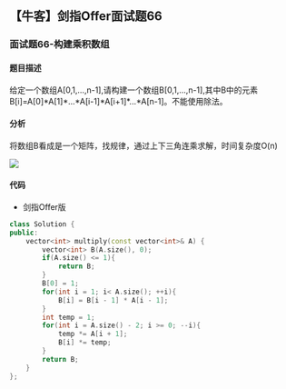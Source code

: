 ## 【牛客】剑指Offer面试题66

### 面试题66-构建乘积数组

#### 题目描述
给定一个数组A[0,1,...,n-1],请构建一个数组B[0,1,...,n-1],其中B中的元素B[i]=A[0]\*A[1]\*...\*A[i-1]\*A[i+1]\*...\*A[n-1]。不能使用除法。

#### 分析

将数组B看成是一个矩阵，找规律，通过上下三角连乘求解，时间复杂度O(n)

![](https://uploadfiles.nowcoder.com/images/20160829/841505_1472459965615_8640A8F86FB2AB3117629E2456D8C652)

#### 代码
- 剑指Offer版
```c++
class Solution {
public:
    vector<int> multiply(const vector<int>& A) {
    	vector<int> B(A.size(), 0);
        if(A.size() <= 1){
            return B;
        }
        B[0] = 1;
        for(int i = 1; i< A.size(); ++i){
            B[i] = B[i - 1] * A[i - 1];
        }
        int temp = 1;
        for(int i = A.size() - 2; i >= 0; --i){
            temp *= A[i + 1];
            B[i] *= temp;
        }
        return B;
    }
};

```
